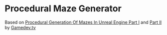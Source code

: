 # Procedural Maze Generator

Based on [Procedural Generation Of Mazes In Unreal Engine Part I](https://blog.gamedev.tv/procedural-generation-of-mazes-in-unreal-engine-part-i/) and [Part II](https://blog.gamedev.tv/procedural-generation-of-mazes-in-unreal-engine-part-ii/) by [Gamedev.tv](https://www.gamedev.tv/)